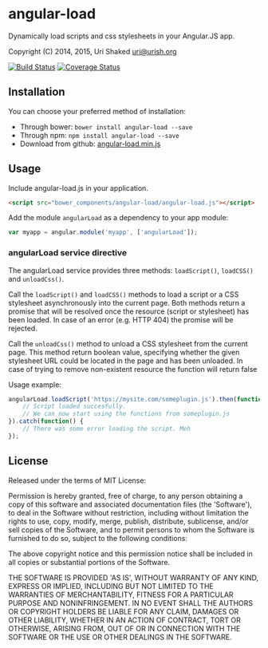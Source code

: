 angular-load
============

Dynamically load scripts and css stylesheets in your Angular.JS app.

Copyright (C) 2014, 2015, Uri Shaked <uri@urish.org>

[![Build Status](https://travis-ci.org/urish/angular-load.png?branch=master)](https://travis-ci.org/urish/angular-load)
[![Coverage Status](https://coveralls.io/repos/urish/angular-load/badge.png)](https://coveralls.io/r/urish/angular-load)

Installation
------------

You can choose your preferred method of installation:
* Through bower: `bower install angular-load --save`
* Through npm: `npm install angular-load --save`
* Download from github: [angular-load.min.js](https://raw.github.com/urish/angular-load/master/angular-load.min.js)

Usage
-----
Include angular-load.js in your application.

```html
<script src="bower_components/angular-load/angular-load.js"></script>
```

Add the module `angularLoad` as a dependency to your app module:

```js
var myapp = angular.module('myapp', ['angularLoad']);
```

### angularLoad service directive
The angularLoad service provides three methods: `loadScript()`, `loadCSS()` and `unloadCss()`. 

Call the `loadScript()` and `loadCSS()` methods to load a script
or a CSS stylesheet asynchronously into the current page. Both methods return a promise that will be resolved
once the resource (script or stylesheet) has been loaded. In case of an error (e.g. HTTP 404) the promise will be
rejected.

Call the `unloadCss()` method to unload a CSS stylesheet from the current page. This method return boolean value, specifying whether the given stylesheet URL could be located in the page and has been unloaded. In case of trying to remove non-existent resource the function will return false

Usage example:

```js
angularLoad.loadScript('https://mysite.com/someplugin.js').then(function() {
	// Script loaded succesfully.
	// We can now start using the functions from someplugin.js
}).catch(function() {
    // There was some error loading the script. Meh
});
```

License
----

Released under the terms of MIT License:

Permission is hereby granted, free of charge, to any person obtaining
a copy of this software and associated documentation files (the
'Software'), to deal in the Software without restriction, including
without limitation the rights to use, copy, modify, merge, publish,
distribute, sublicense, and/or sell copies of the Software, and to
permit persons to whom the Software is furnished to do so, subject to
the following conditions:

The above copyright notice and this permission notice shall be
included in all copies or substantial portions of the Software.

THE SOFTWARE IS PROVIDED 'AS IS', WITHOUT WARRANTY OF ANY KIND,
EXPRESS OR IMPLIED, INCLUDING BUT NOT LIMITED TO THE WARRANTIES OF
MERCHANTABILITY, FITNESS FOR A PARTICULAR PURPOSE AND NONINFRINGEMENT.
IN NO EVENT SHALL THE AUTHORS OR COPYRIGHT HOLDERS BE LIABLE FOR ANY
CLAIM, DAMAGES OR OTHER LIABILITY, WHETHER IN AN ACTION OF CONTRACT,
TORT OR OTHERWISE, ARISING FROM, OUT OF OR IN CONNECTION WITH THE
SOFTWARE OR THE USE OR OTHER DEALINGS IN THE SOFTWARE.
